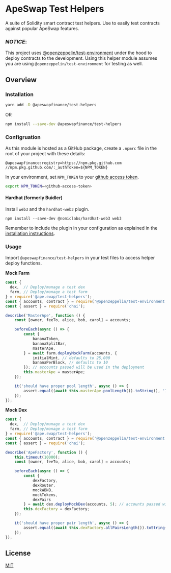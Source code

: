# ApeSwap Test Helpers

A suite of Solidity smart contract test helpers. Use to easily test contracts against popular ApeSwap features.
### _**NOTICE**_: 
This project uses [@openzeppelin/test-environment](https://github.com/OpenZeppelin/openzeppelin-test-environment) under the hood to deploy contracts to the development. Using this helper module assumes you are using `@openzeppelin/test-environment` for testing as well.

## Overview

### Installation

```bash
yarn add -D @apeswapfinance/test-helpers
```
OR 
```bash
npm install --save-dev @apeswapfinance/test-helpers
```

### Configruation
As this module is hosted as a GitHub package, create a `.npmrc` file in the root of your project with these details: 

```
@apeswapfinance:registry=https://npm.pkg.github.com
//npm.pkg.github.com/:_authToken=${NPM_TOKEN}
```

In your environment, set `NPM_TOKEN` to your [github access token](https://docs.github.com/en/packages/learn-github-packages/introduction-to-github-packages#authenticating-to-github-packages). 
```bash
export NPM_TOKEN=<github-access-token>
```

#### Hardhat (formerly Buidler)
Install `web3` and the `hardhat-web3` plugin.

```
npm install --save-dev @nomiclabs/hardhat-web3 web3
```

Remember to include the plugin in your configuration as explained in the [installation instructions](https://hardhat.org/plugins/nomiclabs-hardhat-web3.html#installation).

### Usage

Import `@apeswapfinance/test-helpers` in your test files to access helper deploy functions.


**Mock Farm**
```javascript
const {
  dex,  // Deploy/manage a test dex
  farm, // Deploy/manage a test farm
} = require('@ape.swap/test-helpers');
const { accounts, contract } = require('@openzeppelin/test-environment');
const { assert } = require('chai');

describe('MasterApe', function () {
    const [owner, feeTo, alice, bob, carol] = accounts;

    beforeEach(async () => {
        const {
            bananaToken,
            bananaSplitBar,
            masterApe,
        } = await farm.deployMockFarm(accounts, {
            initialMint, // defaults to 25,000
            bananaPerBlock, // defaults to 10
        }); // accounts passed will be used in the deployment
        this.masterApe = masterApe;
    });

    it('should have proper pool length', async () => {
        assert.equal((await this.masterApe.poolLength()).toString(), '1');
    });
});
```

**Mock Dex**
```javascript
const {
  dex,  // Deploy/manage a test dex
  farm, // Deploy/manage a test farm
} = require('@ape.swap/test-helpers');
const { accounts, contract } = require('@openzeppelin/test-environment');
const { assert } = require('chai');

describe('ApeFactory', function () {
    this.timeout(10000);
    const [owner, feeTo, alice, bob, carol] = accounts;

    beforeEach(async () => {
        const {
            dexFactory,
            dexRouter,
            mockWBNB,
            mockTokens,
            dexPairs
        } = await dex.deployMockDex(accounts, 5); // accounts passed will be used in the deployment
        this.dexFactory = dexFactory;
    });

    it('should have proper pair length', async () => {
        assert.equal((await this.dexFactory.allPairsLength()).toString(), '5');
    });
});
```

## License

[MIT](LICENSE)
